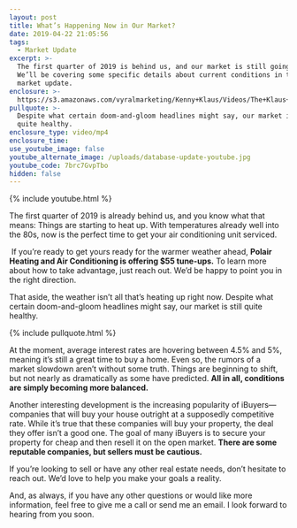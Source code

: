```yaml
---
layout: post
title: What’s Happening Now in Our Market?
date: 2019-04-22 21:05:56
tags:
  - Market Update
excerpt: >-
  The first quarter of 2019 is behind us, and our market is still going strong.
  We’ll be covering some specific details about current conditions in this quick
  market update.
enclosure: >-
  https://s3.amazonaws.com/vyralmarketing/Kenny+Klaus/Videos/The+Klaus+Team-+Whats+Happening+Now+in+Our+Market_.mp4
pullquote: >-
  Despite what certain doom-and-gloom headlines might say, our market is still
  quite healthy.
enclosure_type: video/mp4
enclosure_time:
use_youtube_image: false
youtube_alternate_image: /uploads/database-update-youtube.jpg
youtube_code: 7brc7GvpTbo
hidden: false
---
```


{% include youtube.html %}

The first quarter of 2019 is already behind us, and you know what that means: Things are starting to heat up. With temperatures already well into the 80s, now is the perfect time to get your air conditioning unit serviced.

&nbsp;If you’re ready to get yours ready for the warmer weather ahead, **Polair Heating and Air Conditioning is offering $55 tune-ups.** To learn more about how to take advantage, just reach out. We’d be happy to point you in the right direction.&nbsp;

That aside, the weather isn’t all that’s heating up right now. Despite what certain doom-and-gloom headlines might say, our market is still quite healthy.

{% include pullquote.html %}

At the moment, average interest rates are hovering between 4.5% and 5%, meaning it’s still a great time to buy a home. Even so, the rumors of a market slowdown aren’t without some truth. Things are beginning to shift, but not nearly as dramatically as some have predicted. **All in all, conditions are simply becoming more balanced.**

Another interesting development is the increasing popularity of iBuyers—companies that will buy your house outright at a supposedly competitive rate. While it’s true that these companies will buy your property, the deal they offer isn’t a good one. The goal of many iBuyers is to secure your property for cheap and then resell it on the open market. **There are some reputable companies, but sellers must be cautious.**

If you’re looking to sell or have any other real estate needs, don’t hesitate to reach out. We’d love to help you make your goals a reality.

And, as always, if you have any other questions or would like more information, feel free to give me a call or send me an email. I look forward to hearing from you soon.